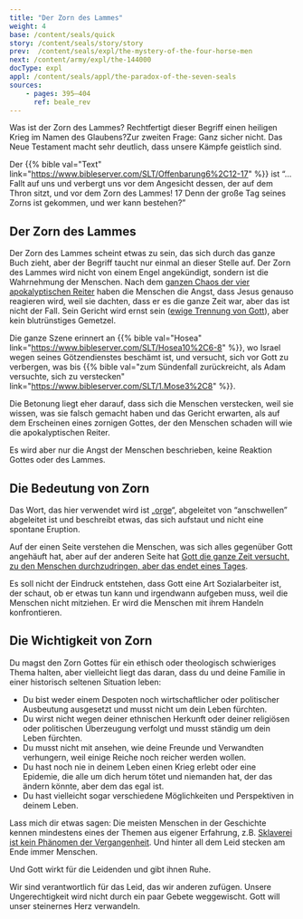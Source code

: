 ```yaml
---
title: "Der Zorn des Lammes"
weight: 4
base: /content/seals/quick
story: /content/seals/story/story
prev:  /content/seals/expl/the-mystery-of-the-four-horse-men
next: /content/army/expl/the-144000
docType: expl
appl: /content/seals/appl/the-paradox-of-the-seven-seals
sources: 
    - pages: 395–404
      ref: beale_rev
---
```


Was ist der Zorn des Lammes? Rechtfertigt dieser Begriff einen heiligen Krieg im Namen des Glaubens?Zur zweiten Frage: Ganz sicher nicht. Das Neue Testament macht sehr deutlich, dass unsere Kämpfe geistlich sind.

Der {{% bible val="Text" link="https://www.bibleserver.com/SLT/Offenbarung6%2C12-17" %}} ist “… Fallt auf uns und verbergt uns vor dem Angesicht dessen, der auf dem Thron sitzt, und vor dem Zorn des Lammes! 17 Denn der große Tag seines Zorns ist gekommen, und wer kann bestehen?”

## Der Zorn des Lammes

<a name="435e"></a>
Der Zorn des Lammes scheint etwas zu sein, das sich durch das ganze Buch zieht, aber der Begriff taucht nur einmal an dieser Stelle auf. Der Zorn des Lammes wird nicht von einem Engel angekündigt, sondern ist die Wahrnehmung der Menschen. Nach dem [ganzen Chaos der vier apokalyptischen Reiter](/content/seals/expl/the-mystery-of-the-four-horse-men) haben die Menschen die Angst, dass Jesus genauso reagieren wird, weil sie dachten, dass er es die ganze Zeit war, aber das ist nicht der Fall. Sein Gericht wird ernst sein ([ewige Trennung von Gott](/content/paradise/expl/heaven-and-hell)), aber kein blutrünstiges Gemetzel.

Die ganze Szene erinnert an {{% bible val="Hosea" link="https://www.bibleserver.com/SLT/Hosea10%2C6-8" %}}, wo Israel wegen seines Götzendienstes beschämt ist, und versucht, sich vor Gott zu verbergen, was bis {{% bible val="zum Sündenfall zurückreicht, als Adam versuchte, sich zu verstecken" link="https://www.bibleserver.com/SLT/1.Mose3%2C8" %}}.

Die Betonung liegt eher darauf, dass sich die Menschen verstecken, weil sie wissen, was sie falsch gemacht haben und das Gericht erwarten, als auf dem Erscheinen eines zornigen Gottes, der den Menschen schaden will wie die apokalyptischen Reiter.

Es wird aber nur die Angst der Menschen beschrieben, keine Reaktion Gottes oder des Lammes.

## Die Bedeutung von Zorn

<a name="0f00"></a>
Das Wort, das hier verwendet wird ist „[orge](https://biblehub.com/greek/3709.htm)“, abgeleitet von “anschwellen” abgeleitet ist und beschreibt etwas, das sich aufstaut und nicht eine spontane Eruption.

Auf der einen Seite verstehen die Menschen, was sich alles gegenüber Gott angehäuft hat, aber auf der anderen Seite hat [Gott die ganze Zeit versucht, zu den Menschen durchzudringen, aber das endet eines Tages](/content/bowls/expl/the-bowls-of-wrath).

Es soll nicht der Eindruck entstehen, dass Gott eine Art Sozialarbeiter ist, der schaut, ob er etwas tun kann und irgendwann aufgeben muss, weil die Menschen nicht mitziehen. Er wird die Menschen mit ihrem Handeln konfrontieren.

## Die Wichtigkeit von Zorn

<a name="3c07"></a>
Du magst den Zorn Gottes für ein ethisch oder theologisch schwieriges Thema halten, aber vielleicht liegt das daran, dass du und deine Familie in einer historisch seltenen Situation leben:

- Du bist weder einem Despoten noch wirtschaftlicher oder politischer Ausbeutung ausgesetzt und musst nicht um dein Leben fürchten.
- Du wirst nicht wegen deiner ethnischen Herkunft oder deiner religiösen oder politischen Überzeugung verfolgt und musst ständig um dein Leben fürchten.
- Du musst nicht mit ansehen, wie deine Freunde und Verwandten verhungern, weil einige Reiche noch reicher werden wollen.
- Du hast noch nie in deinem Leben einen Krieg erlebt oder eine Epidemie, die alle um dich herum tötet und niemanden hat, der das ändern könnte, aber dem das egal ist.
- Du hast vielleicht sogar verschiedene Möglichkeiten und Perspektiven in deinem Leben.

Lass mich dir etwas sagen: Die meisten Menschen in der Geschichte kennen mindestens eines der Themen aus eigener Erfahrung, z.B. [Sklaverei ist kein Phänomen der Vergangenheit](https://www.ilo.org/berlin/presseinformationen/WCMS_855152/lang--de/index.htm). Und hinter all dem Leid stecken am Ende immer Menschen.

Und Gott wirkt für die Leidenden und gibt ihnen Ruhe.

Wir sind verantwortlich für das Leid, das wir anderen zufügen. Unsere Ungerechtigkeit wird nicht durch ein paar Gebete weggewischt. Gott will unser steinernes Herz verwandeln.

